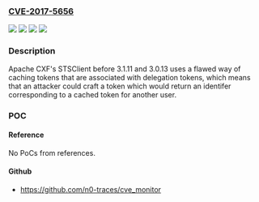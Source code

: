 ### [CVE-2017-5656](https://cve.mitre.org/cgi-bin/cvename.cgi?name=CVE-2017-5656)
![](https://img.shields.io/static/v1?label=Product&message=Apache%20CXF&color=blue)
![](https://img.shields.io/static/v1?label=Version&message=3.1.x%20before%203.1.11%20&color=brightgreen)
![](https://img.shields.io/static/v1?label=Version&message=versions%20before%203.0.13%20&color=brightgreen)
![](https://img.shields.io/static/v1?label=Vulnerability&message=Apache%20CXF's%20STSClient%20uses%20a%20flawed%20way%20of%20caching%20tokens%20that%20are%20associated%20with%20delegation%20tokens.&color=brightgreen)

### Description

Apache CXF's STSClient before 3.1.11 and 3.0.13 uses a flawed way of caching tokens that are associated with delegation tokens, which means that an attacker could craft a token which would return an identifer corresponding to a cached token for another user.

### POC

#### Reference
No PoCs from references.

#### Github
- https://github.com/n0-traces/cve_monitor

